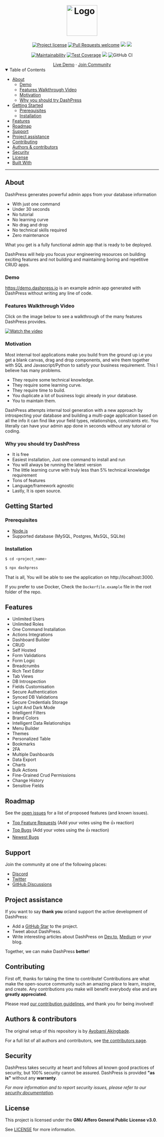 <h1 align="center">
  <a href="https://github.com/dashpresshq/dashpress">
    <img src="https://dashpress.io/assets/logos/full-logo-white.png" alt="Logo" height="100">
  </a>
</h1>

<div align="center">

[![Project license](https://img.shields.io/github/license/dashpresshq/dashpress.svg)](LICENSE)
[![Pull Requests welcome](https://img.shields.io/badge/PRs-welcome-23bc42.svg)](https://github.com/dashpresshq/dashpress/issues?q=is%3Aissue+is%3Aopen+label%3A%22help+wanted%22)
<img src="https://img.shields.io/npm/v/dashpress" />
<img src="https://img.shields.io/github/languages/top/dashpresshq/dashpress" />


[![Maintainability](https://api.codeclimate.com/v1/badges/23516bfbcca7557d80a5/maintainability)](https://codeclimate.com/github/dashpresshq/dashpress/maintainability)
[![Test Coverage](https://api.codeclimate.com/v1/badges/23516bfbcca7557d80a5/test_coverage)](https://codeclimate.com/github/dashpresshq/dashpress/test_coverage)
<img src="https://img.shields.io/codeclimate/tech-debt/dashpresshq/dashpress" />
![GitHub CI](https://github.com/dashpresshq/dashpress/actions/workflows/release.yml/badge.svg)


</div>

<div align="center">
  <a href="https://demo.dashpress.io" target="_blank">Live Demo</a>
  ·
  <a href="https://discord.gg/aV6DxwXhzN" target="_blank">Join Community</a>
</div>


<details open="open">
<summary>Table of Contents</summary>

- [About](#about)
  - [Demo](#demo)
  - [Features Walkthrough Video](#features-walkthrough-video)
  - [Motivation](#motivation)
  - [Why you should try DashPress](#why-you-should-try-dashpress)
- [Getting Started](#getting-started)
  - [Prerequisites](#prerequisites)
  - [Installation](#installation)
- [Features](#features)
- [Roadmap](#roadmap)
- [Support](#support)
- [Project assistance](#project-assistance)
- [Contributing](#contributing)
- [Authors & contributors](#authors--contributors)
- [Security](#security)
- [License](#license)
- [Built With](#acknowledgements)

</details>

---

## About
DashPress generates powerful admin apps from your database information 
- With just one command
- Under 30 seconds 
- No tutorial
- No learning curve
- No drag and drop
- No technical skills required
- Zero maintenance 

What you get is a fully functional admin app that is ready to be deployed.

DashPress will help you focus your engineering resources on building exciting features and not building and maintaining boring and repetitive CRUD apps.

### Demo
https://demo.dashpress.io is an example admin app generated with DashPress without writing any line of code.

### Features Walkthrough Video
Click on the image below to see a walkthrough of the many features DashPress provides.

[![Watch the video](https://img.youtube.com/vi/aO500EjHw1c/mqdefault.jpg)](https://youtu.be/aO500EjHw1c)


### Motivation
Most internal tool applications make you build from the ground up i.e you get a blank canvas, drag and drop components, and wire them together with SQL and Javascript/Python to satisfy your business requirement. This I believe has many problems.

- They require some technical knowledge. 
- They require some learning curve. 
- They require time to build.
- You duplicate a lot of business logic already in your database.
- You to maintain them. 

DashPress attempts internal tool generation with a new approach by introspecting your database and building a multi-page application based on all the info it can find like your field types, relationships, constraints etc. You literally can have your admin app done in seconds without any tutorial or coding.

### Why you should try DashPress
- It is free
- Easiest installation, Just one command to install and run
- You will always be running the latest version
- The little learning curve with truly less than 5% technical knowledge requirement
- Tons of features
- Language/framework agnostic
- Lastly, It is open source.

## Getting Started

### Prerequisites
 - [Node.js](https://nodejs.org/en/download/)
 - Supported database (MySQL, Postgres, MsSQL, SQLite)

### Installation

```bash
$ cd <project_name>

$ npx dashpress
```

That is all, You will be able to see the application on http://localhost:3000.

If you prefer to use Docker, Check the `Dockerfile.example` file in the root folder of the repo.


## Features
 - Unlimited Users
 - Unlimited Roles
 - One Command Installation
 - Actions Integrations
 - Dashboard Builder
 - CRUD
 - Self Hosted
 - Form Validations
 - Form Logic
 - Breadcrumbs
 - Rich Text Editor
 - Tab Views
 - DB Introspection
 - Fields Customisation
 - Secure Authentication
 - Synced DB Validations
 - Secure Credentials Storage
 - Light And Dark Mode
 - Intelligent Filters
 - Brand Colors
 - Intelligent Data Relationships
 - Menu Builder
 - Themes
 - Personalized Table
 - Bookmarks
 - 2FA
 - Multiple Dashboards
 - Data Export
 - Charts
 - Bulk Actions
 - Fine-Grained Crud Permissions
 - Change History
 - Sensitive Fields

## Roadmap

See the [open issues](https://github.com/dashpresshq/dashpress/issues) for a list of proposed features (and known issues).

- [Top Feature Requests](https://github.com/dashpresshq/dashpress/issues?q=label%3Aenhancement+is%3Aopen+sort%3Areactions-%2B1-desc) (Add your votes using the 👍 reaction)
- [Top Bugs](https://github.com/dashpresshq/dashpress/issues?q=is%3Aissue+is%3Aopen+label%3Abug+sort%3Areactions-%2B1-desc) (Add your votes using the 👍 reaction)
- [Newest Bugs](https://github.com/dashpresshq/dashpress/issues?q=is%3Aopen+is%3Aissue+label%3Abug)

## Support

Join the community at one of the following places:
- [Discord](https://discord.gg/aV6DxwXhzN)
- [Twitter](https://twitter.com/dashpressHQ)
- [GitHub Discussions](https://github.com/dashpresshq/dashpress/discussions)


## Project assistance

If you want to say **thank you** or/and support the active development of DashPress:

- Add a [GitHub Star](https://github.com/dashpresshq/dashpress) to the project.
- Tweet about DashPress.
- Write interesting articles about DashPress on [Dev.to](https://dev.to/), [Medium](https://medium.com/) or your blog.

Together, we can make DashPress **better**!

## Contributing

First off, thanks for taking the time to contribute! Contributions are what make the open-source community such an amazing place to learn, inspire, and create. Any contributions you make will benefit everybody else and are **greatly appreciated**.


Please read [our contribution guidelines](docs/CONTRIBUTING.md), and thank you for being involved!

## Authors & contributors

The original setup of this repository is by [Ayobami Akingbade](https://github.com/thrownullexception).

For a full list of all authors and contributors, see [the contributors page](https://github.com/dashpresshq/dashpress/contributors).

## Security

DashPress takes security at heart and follows all known good practices of security, but 100% security cannot be assured.
DashPress is provided **"as is"** without any **warranty**.

_For more information and to report security issues, please refer to our [security documentation](docs/SECURITY.md)._

## License

This project is licensed under the **GNU Affero General Public License v3.0**.

See [LICENSE](LICENSE) for more information.
